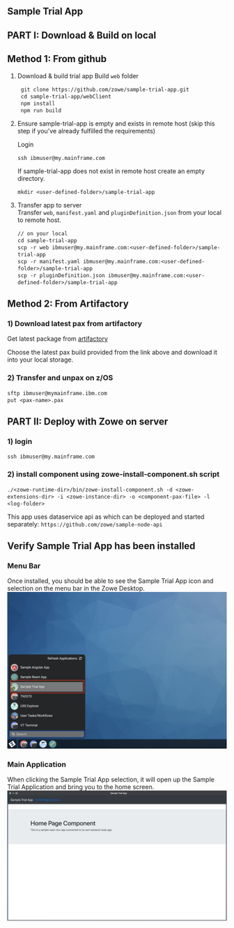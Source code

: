 ## Sample Trial App

## PART I: Download & Build on local

## Method 1: From github
1) Download & build trial app
   Build `web` folder
   ```
    git clone https://github.com/zowe/sample-trial-app.git
    cd sample-trial-app/webClient
    npm install
    npm run build
   ```

2) Ensure sample-trial-app is empty and exists in remote host (skip this step if you've already fulfilled the requirements)

   Login
   ```
   ssh ibmuser@my.mainframe.com
   ```

   If sample-trial-app does not exist in remote host create an empty directory.
   ```
   mkdir <user-defined-folder>/sample-trial-app
   ```

3) Transfer app to server  
   Transfer `web`, `manifest.yaml` and `pluginDefinition.json` from your local to remote host.
   ```
   // on your local
   cd sample-trial-app
   scp -r web ibmuser@my.mainframe.com:<user-defined-folder>/sample-trial-app
   scp -r manifest.yaml ibmuser@my.mainframe.com:<user-defined-folder>/sample-trial-app
   scp -r pluginDefinition.json ibmuser@my.mainframe.com:<user-defined-folder>/sample-trial-app
   ```
## Method 2: From Artifactory
### 1) Download latest pax from artifactory
Get latest package from [artifactory](https://zowe.jfrog.io/zowe/libs-snapshot-local/org/zowe/sample-trial-app/)

Choose the latest pax build provided from the link above and download it into your local storage.

### 2) Transfer and unpax on z/OS
```
sftp ibmuser@mymainframe.ibm.com
put <pax-name>.pax
```


## PART II: Deploy with Zowe on server

### 1) login
```  
ssh ibmuser@my.mainframe.com       
```

### 2) install component using zowe-install-component.sh script
```
./<zowe-runtime-dir>/bin/zowe-install-component.sh -d <zowe-extensions-dir> -i <zowe-instance-dir> -o <component-pax-file> -l <log-folder>
```

This app uses dataservice api as which can be deployed and started separately:
`https://github.com/zowe/sample-node-api`

## Verify Sample Trial App has been installed
### Menu Bar
Once installed, you should be able to see the Sample Trial App icon and selection on the menu bar in the Zowe Desktop.
![Sample-Trial-App-Menu](/screenshots/Sample-Trial-App_Menu-Bar.png?raw=true "Sample-Trial-App_Menu-Bar")

### Main Application
When clicking the Sample Trial App selection, it will open up the Sample Trial Application and bring you to the home screen.
![Sample-Trial-App-Screenshot](/screenshots/Sample-Trial-App_Home-Screen.png?raw=true "Sample-Trial-App_Home-Screen")
